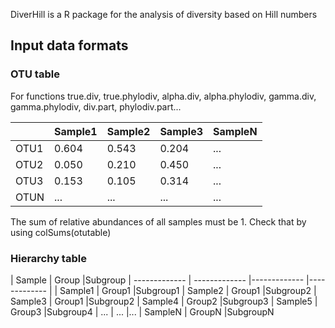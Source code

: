 DiverHill is a R package for the analysis of diversity based on Hill numbers

## Input data formats

### OTU table
For functions true.div, true.phylodiv, alpha.div, alpha.phylodiv, gamma.div, gamma.phylodiv, div.part, phylodiv.part...

|       | Sample1 | Sample2 |Sample3  |SampleN
| ------------- | ------------- | ------------- | ------------- |------------- |
| OTU1  | 0.604   |0.543    |0.204    |...
| OTU2  | 0.050   |0.210    |0.450    |...
| OTU3  | 0.153   |0.105    |0.314    |...
| OTUN  | ...   |...    |...    |...

The sum of relative abundances of all samples must be 1. Check that by using colSums(otutable)

### Hierarchy table

| Sample | Group |Subgroup
| ------------- | ------------- |------------- |------------- |
| Sample1  | Group1   |Subgroup1
| Sample2  | Group1   |Subgroup2
| Sample3  | Group1   |Subgroup2
| Sample4  | Group2   |Subgroup3
| Sample5  | Group3   |Subgroup4
| ...  | ...   |...
| SampleN  | GroupN   |SubgroupN 
